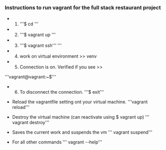 ### Instructions to run vagrant for the full stack restaurant project


- 1. '''$ cd <to the vagrantfile folder>'''


- 2. '''$ vagrant up '''

- 3. '''$ vagrant ssh'''
'''
- 4. work on virtual environment >> venv

- 5. Connection is on. Verified if you see >> 

'''vagrant@vagrant:~$'''

- 6. To disconnect the connection. 
'''$ exit'''

- Reload the vagrantfile setting ont your virtual machine.
'''vagrant reload''' 

-  Destroy the virtual machine (can reactivate using $ vagrant up)
''' vagrant destroy''' 

-  Saves the current work and suspends the vm
''' vagrant suspend''' 

- For all other commands
''' vagrant --help''' 